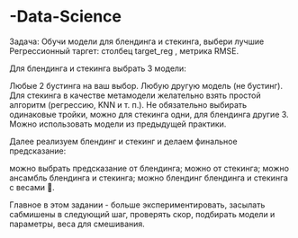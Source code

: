 # -Data-Science

Задача: Обучи модели для блендинга и стекинга, выбери лучшие
Регрессионный таргет: столбец target_reg , метрика RMSE.

Для блендинга и стекинга выбрать 3 модели:

Любые 2 бустинга на ваш выбор.
Любую другую модель (не бустинг).
Для стекинга в качестве метамодели желательно взять простой алгоритм (регрессию, KNN и т. п.).
Не обязательно выбирать одинаковые тройки, можно для стекинга одни, для блендинга другие 3. Можно использовать модели из предыдущей практики.

Далее реализуем блендинг и стекинг и делаем финальное предсказание:

можно выбрать предсказание от блендинга;
можно от стекинга;
можно ансамбль блендинга и стекинга;
можно блендинг блендинга и стекинга с весами 🙈.

Главное в этом задании - больше экспериментировать, засылать сабмишены в следующий шаг, проверять скор, подбирать модели и параметры, веса для смешивания.
